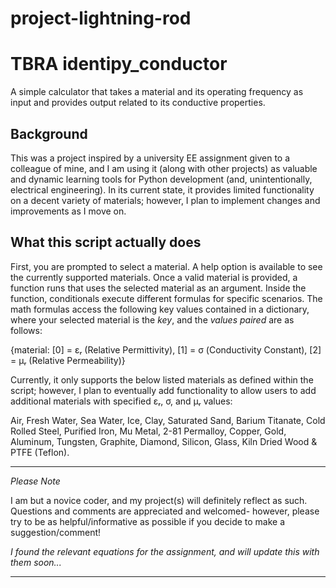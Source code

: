 # project-lightning-rod
# TBRA identipy_conductor


A simple calculator that takes a material and its operating frequency as input and provides output related to its conductive properties.


Background
----------
This was a project inspired by a university EE assignment given to a colleague of mine, and I am using it (along with other projects) as valuable and dynamic learning tools for Python development (and, unintentionally, electrical engineering).
In its current state, it provides limited functionality on a decent variety of materials; however, I plan to implement changes and improvements as I move on.


What this script actually does
------------------------------

First, you are prompted to select a material. A help option is available to see the currently supported materials.
Once a valid material is provided, a function runs that uses the selected material as an argument. Inside the function, conditionals execute different formulas for specific scenarios. The math formulas access the following key values contained in a dictionary, where your selected material is the *key*, and the *values paired* are as follows:

{material: [0] = εᵣ (Relative Permittivity), [1] = σ (Conductivity Constant), [2] = μᵣ (Relative Permeability)}

Currently, it only supports the below listed materials as defined within the script; however, I plan to eventually add functionality to allow users to add additional materials with specified εᵣ, σ, and μᵣ values:

   Air, Fresh Water, Sea Water, Ice, Clay, Saturated Sand, Barium Titanate, Cold Rolled Steel, Purified Iron, Mu Metal, 2-81
   Permalloy, Copper, Gold, Aluminum, Tungsten, Graphite, Diamond, Silicon, Glass, Kiln Dried Wood & PTFE (Teflon).


***
*Please Note*

I am but a novice coder, and my project(s) will definitely reflect as such.
Questions and comments are appreciated and welcomed- however, please try to be as helpful/informative as possible if you decide to make a suggestion/comment!

*I found the relevant equations for the assignment, and will update this with them soon...*
***
